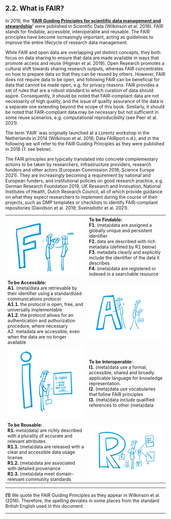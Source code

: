## 2.2. What is FAIR?

In 2016, the **&#39;[FAIR Guiding Principles for scientific data management and stewardship](http://www.nature.com/articles/sdata201618)&#39;** were published in Scientific Data (Wilkinson et al. 2016). FAIR stands for findable, accessible, interoperable and reusable. The FAIR principles have become increasingly important, acting as guidelines to improve the entire lifecycle of research data management.

While FAIR and open data are overlapping yet distinct concepts, they both focus on data sharing to ensure that data are made available in ways that promote access and reuse (Higman et al. 2019). Open Research promotes a cultural shift towards sharing research outputs, whereas FAIR concentrates on how to prepare data so that they can be reused by others. However, FAIR does not require data to be open, and following FAIR can be beneficial for data that cannot be made open, e.g. for privacy reasons. FAIR provides a set of rules that are a robust standard to which curation of data should aspire. Consequently, it should be noted that FAIR-compliant data are not necessarily of high quality, and the issue of quality assurance of the data is a separate one extending beyond the scope of this book. Similarly, it should be noted that FAIR-compliant data may be necessary but not sufficient in some reuse scenarios, e.g. computational reproducibility (see Peer et al. 2021).

The term \'FAIR' was originally launched at a Lorentz workshop in the Netherlands in 2014 (Wilkinson et al. 2016; Data FAIRport n.d.), and in the following we will refer to the FAIR Guiding Principles as they were published in 2016 (1: see below).

The FAIR principles are typically translated into concrete complementary actions to be taken by researchers, infrastructure providers, research funders and other actors (European Commission 2018; Science Europe 2021). They are increasingly becoming a requirement by national and European funders, and institutional policies on good research practice, e.g. German Research Foundation 2019, UK Research and Innovation, National Institutes of Health, Dutch Research Council, all of which provide guidance on what they expect researchers to implement during the course of their projects, such as DMP templates or checklists to identify FAIR-compliant repositories (Davidson et al. 2019; Sveinsdottir et al. 2021).

| | |
| --- | --- |
| ![](../Images/2_2_figure_1_F.png) | **To be Findable:** <br>**F1.** (meta)data are assigned a globally unique and persistent identifier <br>**F2.** data are described with rich metadata (defined by R1 below) <br>**F3.** metadata clearly and explicitly include the identifier of the data it describes <br>**F4.** (meta)data are registered or indexed in a searchable resource |
| **To be Accessible:** <br>**A1.** (meta)data are retrievable by their identifier using a standardized communications protocol <br>**A1.1.** the protocol is open, free, and universally implementable <br>**A1.2.** the protocol allows for an authentication and authorization procedure, where necessary <br>A2. metadata are accessible, even when the data are no longer available | ![](../Images/2_2_figure_1_A.png) |
| ![](../Images/2_2_figure_1_I.png) | **To be Interoperable:** <br>**I1.** (meta)data use a formal, accessible, shared and broadly applicable language for knowledge representation. <br>**I2.** (meta)data use vocabularies that follow FAIR principles <br>**I3.** (meta)data include qualified references to other (meta)data |
| **To be Reusable:** <br>**R1.** meta(data) are richly described with a plurality of accurate and relevant attributes <br>**R1.1.** (meta)data are released with a clear and accessible data usage license <br>**R1.2.** (meta)data are associated with detailed provenance <br>**R1.3.** (meta)data meet domain-relevant community standards | ![](../Images/2_2_figure_1_R.png) |

----

**(1)** We quote the FAIR Guiding Principles as they appear in Wilkinson et al. (2016). Therefore, the spelling deviates in some places from the standard British English used in this document.

---

